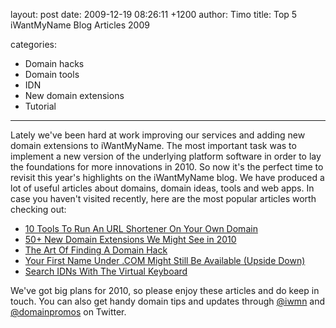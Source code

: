 layout: post
date: 2009-12-19 08:26:11 +1200
author: Timo
title: Top 5 iWantMyName Blog Articles 2009

categories:
  - Domain hacks
  - Domain tools
  - IDN
  - New domain extensions
  - Tutorial

----

Lately we've been hard at work improving our services and adding new domain extensions to iWantMyName. The most important task was to implement a new version of the underlying platform software in order to lay the foundations for more innovations in 2010.
So now it's the perfect time to revisit this year's highlights on the iWantMyName blog. We have produced a lot of useful articles about domains, domain ideas, tools and web apps. In case you haven't visited recently, here are the most popular articles worth checking out:


*   [10 Tools To Run An URL Shortener On Your Own Domain](https://iwantmyname.com/blog/2009/08/10-tools-to-run-an-url-shortener-on-your-own-custom-domain.html)
*   [50+ New Domain Extensions We Might See in 2010](https://iwantmyname.com/blog/2009/06/list-new-gtld-domain-extensions-2010.html)
*   [The Art Of Finding A Domain Hack](https://iwantmyname.com/blog/2009/05/how-to-find-a-domain-hack.html)
*   [Your First Name Under .COM Might Still Be Available (Upside Down)](https://iwantmyname.com/blog/2009/08/your-first-name-under-com-might-still-be-available.html)
*   [Search IDNs With The Virtual Keyboard](https://iwantmyname.com/blog/2009/08/search-idns-virtual-keyboard-non-latin-layouts.html)

We've got big plans for 2010, so please enjoy these articles and do keep in touch. You can also get handy domain tips and updates through [@iwmn](https://twitter.com/iwmn) and [@domainpromos](https://twitter.com/domainpromos) on Twitter.
